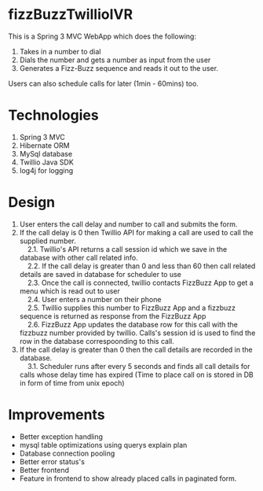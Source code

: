 fizzBuzzTwillioIVR
==================

This is a Spring 3 MVC WebApp which does the following:<br />
1) Takes in a number to dial <br />
2) Dials the number and gets a number as input from the user <br />
3) Generates a Fizz-Buzz sequence and reads it out to the user. <br />

Users can also schedule calls for later (1min - 60mins) too.

Technologies
======================
<ol>
   <li>Spring 3 MVC</li>
   <li>Hibernate ORM</li>
   <li>MySql database</li>
   <li>Twillio Java SDK</li>
   <li>log4j for logging</li>
</ol>

Design
=====================
<ol>
<li> User enters the call delay and number to call and submits the form.</li>
<li> If the call delay is 0 then Twillio API for making a call are used to call the supplied number.<br /> &nbsp;&nbsp;&nbsp;&nbsp;2.1. Twillio's API returns a call session id which we save in the database with other call related info. <br />
&nbsp;&nbsp;&nbsp;&nbsp;2.2. If the call delay is greater than 0 and less than 60 then call related details are saved in database for scheduler to use<br />
&nbsp;&nbsp;&nbsp;&nbsp;2.3. Once the call is connected, twillio contacts FizzBuzz App to get a menu which is read out to user<br />
&nbsp;&nbsp;&nbsp;&nbsp;2.4. User enters a number on their phone<br />
&nbsp;&nbsp;&nbsp;&nbsp;2.5. Twillio supplies this number to FizzBuzz App and a fizzbuzz sequence is returned as response from the FizzBuzz App<br />
&nbsp;&nbsp;&nbsp;&nbsp;2.6. FizzBuzz App updates the database row for this call with the fizzbuzz number provided by twillio. Calls's session id is used to find the row in the database correspoonding to this call.<br /></li>
<li>If the call delay is greater than 0 then the call details are recorded in the database.<br />
&nbsp;&nbsp;&nbsp;&nbsp;3.1. Scheduler runs after every 5 seconds and finds all call details for calls whose delay time has expired (Time to place call on is stored in DB in form of time from unix epoch) <br /></li>
</ol>


Improvements
======================
<ul>
   <li>Better exception handling</li>
   <li>mysql table optimizations using querys explain plan</li>
   <li>Database connection pooling</li>
   <li>Better error status's </li>
   <li>Better frontend</li>
   <li>Feature in frontend to show already placed calls in paginated form.</li>
</ul>
